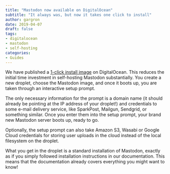 ```yaml
---
title: "Mastodon now available on DigitalOcean"
subtitle: "It always was, but now it takes one click to install"
author: gargron
date: 2019-04-07
draft: false
tags:
- digitalocean
- mastodon
- self-hosting
categories:
- Guides
---
```


We have published a [1-click install image](https://marketplace.digitalocean.com/apps/mastodon) on DigitalOcean. This reduces the initial time investment in self-hosting Mastodon substantially. You create a new droplet, choose the Mastodon image, and once it boots up, you are taken through an interactive setup prompt.

The only necessary information for the prompt is a domain name (it should already be pointing at the IP address of your droplet!) and credentials to some e-mail delivery service, like SparkPost, Mailgun, Sendgrid, or something similar. Once you enter them into the setup prompt, your brand new Mastodon server boots up, ready to go.

Optionally, the setup prompt can also take Amazon S3, Wasabi or Google Cloud credentials for storing user uploads in the cloud instead of the local filesystem on the droplet.

What you get in the droplet is a standard installation of Mastodon, exactly as if you simply followed installation instructions in our documentation. This means that the documentation already covers everything you might want to know! 